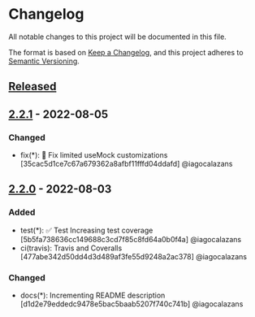 # Changelog

All notable changes to this project will be documented in this file.

The format is based on [Keep a Changelog](https://keepachangelog.com/en/1.0.0/),
and this project adheres to [Semantic Versioning](https://semver.org/spec/v2.0.0.html).

## [Released]

## [2.2.1] - 2022-08-05

### Changed

- fix(*): :bug: Fix limited useMock customizations [35cac5d1ce7c67a679362a8afbf11fffd04ddafd] @iagocalazans

## [2.2.0] - 2022-08-03

### Added

- test(*): ✅ Test Increasing test coverage [5b5fa738636cc149688c3cd7f85c8fd64a0b0f4a] @iagocalazans
- ci(travis): Travis and Coveralls [477abe342d50dd4d3d489af3fe55d9248a2ac378] @iagocalazans

### Changed

- docs(*): Incrementing README description [d1d2e79eddedc9478e5bac5baab5207f740c741b] @iagocalazans

[Released]: https://github.com/iagocalazans/twilio-functions-utils/compare/v2.2.0...HEAD
[2.2.1]: https://github.com/iagocalazans/twilio-functions-utils/compare/v2.2.0...v2.2.1
[2.2.0]: https://github.com/iagocalazans/twilio-functions-utils/compare/v2.1.0...v2.2.0
